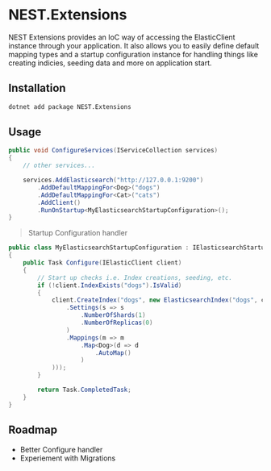 # NEST.Extensions

NEST Extensions provides an IoC way of accessing the ElasticClient instance through your application. It also allows you to easily define default mapping types and a startup configuration instance for handling things like creating indicies, seeding data and more on application start.

## Installation

```sh
dotnet add package NEST.Extensions
```

## Usage


```c#
public void ConfigureServices(IServiceCollection services)
{
    // other services...

    services.AddElasticsearch("http://127.0.0.1:9200")
        .AddDefaultMappingFor<Dog>("dogs")
        .AddDefaultMappingFor<Cat>("cats")
        .AddClient()
        .RunOnStartup<MyElasticsearchStartupConfiguration>();
}
```


> Startup Configuration handler

```c#
public class MyElasticsearchStartupConfiguration : IElasticsearchStartupConfiguration
{
    public Task Configure(IElasticClient client)
    {
        // Start up checks i.e. Index creations, seeding, etc.
        if (!client.IndexExists("dogs").IsValid)
        {
            client.CreateIndex("dogs", new ElasticsearchIndex("dogs", c => c
                .Settings(s => s
                    .NumberOfShards(1)
                    .NumberOfReplicas(0)
                )
                .Mappings(m => m
                    .Map<Dog>(d => d
                        .AutoMap()
                    )
            )));
        }

        return Task.CompletedTask;
    }
}
```


## Roadmap

- Better Configure handler
- Experiement with Migrations